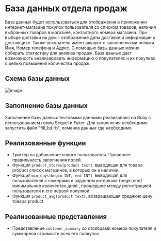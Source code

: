 # База данных отдела продаж

База данных будет использоваться для отображения в приложении интернет-магазина покупок пользователя со списком товаров, наличия выбранных товаров в магазине, контактного номера магазина. При выборе доставки на дом - отображение даты доставки и информации о доставщике. Также покупатель имеет аккаунт с заполненными полями Имя, Номер телефона и Адрес.
С помощью базы данных можно собирать статистику для анализа продаж. База данных дает возможность анализировать информацию о покупателях и их покупках с целью повышения количества продаж. 

## Схема базы данных
![image](https://github.com/merf14/sales_database/assets/89605064/e1398847-2c48-439a-863b-ffef91476f1c)

## Заполнение базы данных
Заполнение базы данных тестовыми данными реализовано на Ruby с использованием гемов Sequel и Faker. 
Для заполнения необходимо запустить файл "fill_bd.rb", поменяв данные где необходимо.

## Реализованные функции
- Триггер на добавление нового пользователя. Проверяет правильность заполнения полей.
- Функция `product_stores(product text)`, выводящая для товара product список магазинов, в которых он в наличии.
- Функция `min_days(begin INT, end INT)`, выводящая для пользователей с номерами в заданном интервале (begin,end) минимальное количество дней , прошедшее между регистрацией пользователя и его первой покупкой.
- Функция `product_avg(product text)`, возвращающая среднюю цену товара product.

## Реализованные представления
- Представление `customer_summary` со столбцами номера покупателя и суммарной стоимости всех его попкупок.
